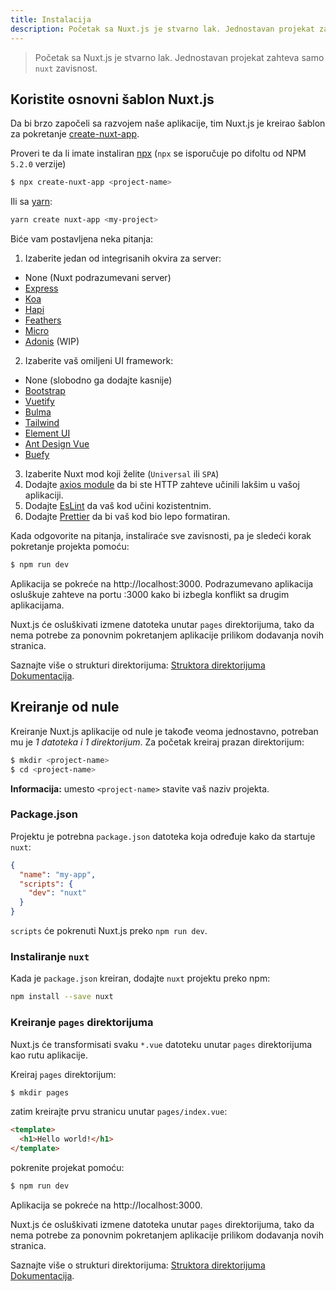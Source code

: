 ```yaml
---
title: Instalacija
description: Početak sa Nuxt.js je stvarno lak. Jednostavan projekat zahteva samo `nuxt` zavisnost.
---
```


> Početak sa Nuxt.js je stvarno lak. Jednostavan projekat zahteva samo `nuxt` zavisnost.

## Koristite osnovni šablon Nuxt.js

Da bi brzo započeli sa razvojem naše aplikacije, tim Nuxt.js je kreirao šablon za pokretanje [create-nuxt-app](https://github.com/nuxt/create-nuxt-app).

Proveri te da li imate instaliran [npx](https://www.npmjs.com/package/npx) (`npx` se isporučuje po difoltu od NPM `5.2.0` verzije)

```bash
$ npx create-nuxt-app <project-name>
```

Ili sa [yarn](https://yarnpkg.com/en/):

```bash
yarn create nuxt-app <my-project>
```

Biće vam postavljena neka pitanja:

1. Izaberite jedan od integrisanih okvira za server:
  - None (Nuxt podrazumevani server)
  - [Express](https://github.com/expressjs/express)
  - [Koa](https://github.com/koajs/koa)
  - [Hapi](https://github.com/hapijs/hapi)
  - [Feathers](https://github.com/feathersjs/feathers)
  - [Micro](https://github.com/zeit/micro)
  - [Adonis](https://github.com/adonisjs/adonis-framework) (WIP)
2. Izaberite vaš omiljeni UI framework:
  - None (slobodno ga dodajte kasnije)
  - [Bootstrap](https://github.com/bootstrap-vue/bootstrap-vue)
  - [Vuetify](https://github.com/vuetifyjs/vuetify)
  - [Bulma](https://github.com/jgthms/bulma)
  - [Tailwind](https://github.com/tailwindcss/tailwindcss)
  - [Element UI](https://github.com/ElemeFE/element)
  - [Ant Design Vue](https://github.com/vueComponent/ant-design-vue)
  - [Buefy](https://buefy.github.io)
3. Izaberite Nuxt mod koji želite (`Universal` ili `SPA`)
4. Dodajte [axios module](https://github.com/nuxt-community/axios-module) da bi ste HTTP zahteve učinili lakšim u vašoj aplikaciji.
5. Dodajte [EsLint](https://eslint.org/) da vaš kod učini kozistentnim.
5. Dodajte [Prettier](https://prettier.io/) da bi vaš kod bio lepo formatiran.

Kada odgovorite na pitanja, instaliraće sve zavisnosti, pa je sledeći korak pokretanje projekta pomoću:

```bash
$ npm run dev
```

Aplikacija se pokreće na http://localhost:3000. Podrazumevano aplikacija osluškuje zahteve na portu :3000 kako bi izbegla konflikt sa drugim aplikacijama.

<div class="Alert">

Nuxt.js će osluškivati izmene datoteka unutar <code>pages</code> direktorijuma, tako da nema potrebe za ponovnim pokretanjem aplikacije prilikom dodavanja novih stranica.

</div>

Saznajte više o strukturi direktorijuma: [Struktora direktorijuma Dokumentacija](/guide/directory-structure).

## Kreiranje od nule

Kreiranje Nuxt.js aplikacije od nule je takođe veoma jednostavno, potreban mu je *1 datoteka i 1 direktorijum*. Za početak kreiraj prazan direktorijum:

```bash
$ mkdir <project-name>
$ cd <project-name>
```

<div class="Alert Alert--nuxt-green">

<b>Informacija:</b> umesto <code>&lt;project-name&gt;</nom-du-projet></code> stavite vaš naziv projekta.

</div>

### Package.json

Projektu je potrebna `package.json` datoteka koja određuje kako da startuje `nuxt`:

```json
{
  "name": "my-app",
  "scripts": {
    "dev": "nuxt"
  }
}
```

`scripts` će pokrenuti Nuxt.js preko `npm run dev`.

### Instaliranje `nuxt`

Kada je `package.json` kreiran, dodajte `nuxt` projektu preko npm:

```bash
npm install --save nuxt
```

### Kreiranje `pages` direktorijuma

Nuxt.js će transformisati svaku `*.vue` datoteku unutar `pages` direktorijuma kao rutu aplikacije.

Kreiraj `pages` direktorijum:

```bash
$ mkdir pages
```

zatim kreirajte prvu stranicu unutar `pages/index.vue`:

```html
<template>
  <h1>Hello world!</h1>
</template>
```

pokrenite projekat pomoću:

```bash
$ npm run dev
```

Aplikacija se pokreće na http://localhost:3000.

<div class="Alert">

Nuxt.js će osluškivati izmene datoteka unutar <code>pages</code> direktorijuma, tako da nema potrebe za ponovnim pokretanjem aplikacije prilikom dodavanja novih stranica.

</div>

Saznajte više o strukturi direktorijuma: [Struktora direktorijuma Dokumentacija](/guide/directory-structure).
